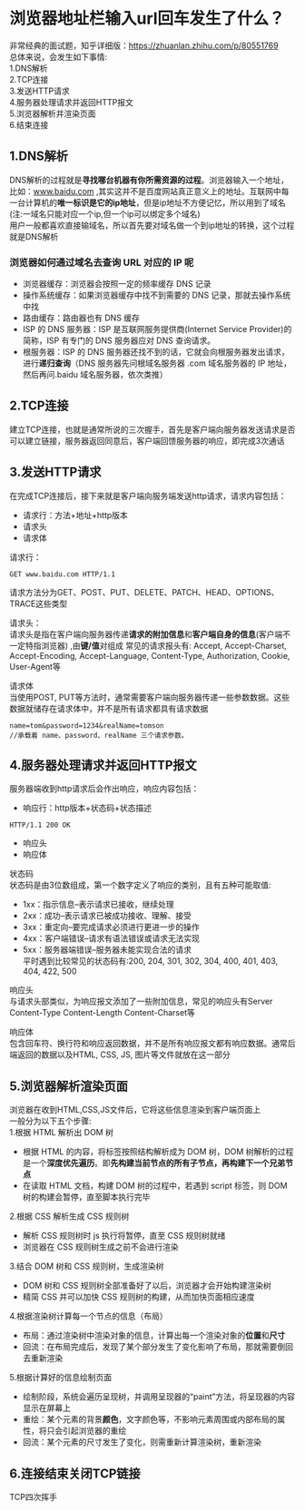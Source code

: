# 浏览器地址栏输入url回车发生了什么？
非常经典的面试题，知乎详细版：https://zhuanlan.zhihu.com/p/80551769  
总体来说，会发生如下事情:  
1.DNS解析  
2.TCP连接  
3.发送HTTP请求  
4.服务器处理请求并返回HTTP报文  
5.浏览器解析并渲染页面  
6.结束连接  

## 1.DNS解析
DNS解析的过程就是**寻找哪台机器有你所需资源的过程**。浏览器输入一个地址，比如：www.baidu.com ,其实这并不是百度网站真正意义上的地址。互联网中每一台计算机的**唯一标识是它的ip地址**，但是ip地址不方便记忆，所以用到了域名(注:一域名只能对应一个ip,但一个ip可以绑定多个域名)  
用户一般都喜欢直接输域名，所以首先要对域名做一个到ip地址的转换，这个过程就是DNS解析 
### 浏览器如何通过域名去查询 URL 对应的 IP 呢
* 浏览器缓存：浏览器会按照一定的频率缓存 DNS 记录
* 操作系统缓存：如果浏览器缓存中找不到需要的 DNS 记录，那就去操作系统中找
* 路由缓存：路由器也有 DNS 缓存
* ISP 的 DNS 服务器：ISP 是互联网服务提供商(Internet Service Provider)的简称，ISP 有专门的 DNS 服务器应对 DNS 查询请求。
* 根服务器：ISP 的 DNS 服务器还找不到的话，它就会向根服务器发出请求，进行**递归查询**（DNS 服务器先问根域名服务器 .com 域名服务器的 IP 地址，然后再问.baidu 域名服务器，依次类推）
## 2.TCP连接
建立TCP连接，也就是通常所说的三次握手，首先是客户端向服务器发送请求是否可以建立链接，服务器返回同意后，客户端回馈服务器的响应，即完成3次通话
## 3.发送HTTP请求
在完成TCP连接后，接下来就是客户端向服务端发送http请求，请求内容包括：
* 请求行：方法+地址+http版本
* 请求头
* 请求体  

请求行：  
````
GET www.baidu.com HTTP/1.1
````
请求方法分为GET、POST、PUT、DELETE、PATCH、HEAD、OPTIONS、TRACE这些类型

请求头：  
请求头是指在客户端向服务器传递**请求的附加信息**和**客户端自身的信息**(客户端不一定特指浏览器) ,由**键/值**对组成
常见的请求报头有: Accept, Accept-Charset, Accept-Encoding, Accept-Language, Content-Type, Authorization, Cookie, User-Agent等

请求体  
当使用POST, PUT等方法时，通常需要客户端向服务器传递一些参数数据。这些数据就储存在请求体中，并不是所有请求都具有请求数据
````
name=tom&password=1234&realName=tomson
//承载着 name、password、realName 三个请求参数。
````

## 4.服务器处理请求并返回HTTP报文
服务器端收到http请求后会作出响应，响应内容包括：  
* 响应行：http版本+状态码+状态描述
````
HTTP/1.1 200 OK
````
* 响应头
* 响应体  

状态码  
状态码是由3位数组成，第一个数字定义了响应的类别，且有五种可能取值:  
* 1xx：指示信息–表示请求已接收，继续处理 
* 2xx：成功–表示请求已被成功接收、理解、接受
* 3xx：重定向–要完成请求必须进行更进一步的操作
* 4xx：客户端错误–请求有语法错误或请求无法实现
* 5xx：服务器端错误–服务器未能实现合法的请求  
平时遇到比较常见的状态码有:200, 204, 301, 302, 304, 400, 401, 403, 404, 422, 500

响应头  
与请求头部类似，为响应报文添加了一些附加信息，常见的响应头有Server Content-Type Content-Length Content-Charset等

响应体  
包含回车符、换行符和响应返回数据，并不是所有响应报文都有响应数据。通常后端返回的数据以及HTML, CSS, JS, 图片等文件就放在这一部分

## 5.浏览器解析渲染页面
浏览器在收到HTML,CSS,JS文件后，它将这些信息渲染到客户端页面上  
一般分为以下五个步骤:  
1.根据 HTML 解析出 DOM 树
* 根据 HTML 的内容，将标签按照结构解析成为 DOM 树，DOM 树解析的过程是一个**深度优先遍历**。即**先构建当前节点的所有子节点，再构建下一个兄弟节点**
* 在读取 HTML 文档，构建 DOM 树的过程中，若遇到 script 标签，则 DOM 树的构建会暂停，直至脚本执行完毕  

2.根据 CSS 解析生成 CSS 规则树
* 解析 CSS 规则树时 js 执行将暂停，直至 CSS 规则树就绪
* 浏览器在 CSS 规则树生成之前不会进行渲染

3.结合 DOM 树和 CSS 规则树，生成渲染树
* DOM 树和 CSS 规则树全部准备好了以后，浏览器才会开始构建渲染树
* 精简 CSS 并可以加快 CSS 规则树的构建，从而加快页面相应速度

4.根据渲染树计算每一个节点的信息（布局）
* 布局：通过渲染树中渲染对象的信息，计算出每一个渲染对象的**位置**和**尺寸**
* 回流：在布局完成后，发现了某个部分发生了变化影响了布局，那就需要倒回去重新渲染

5.根据计算好的信息绘制页面
* 绘制阶段，系统会遍历呈现树，并调用呈现器的“paint”方法，将呈现器的内容显示在屏幕上
* 重绘：某个元素的背景**颜色**，文字颜色等，不影响元素周围或内部布局的属性，将只会引起浏览器的重绘
* 回流：某个元素的尺寸发生了变化，则需重新计算渲染树，重新渲染

## 6.连接结束关闭TCP链接
TCP四次挥手